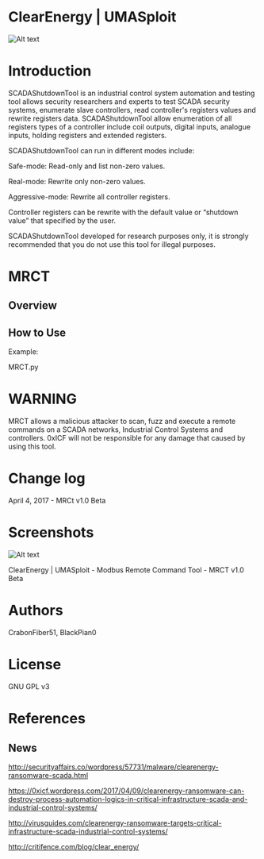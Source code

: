 ClearEnergy | UMASploit
============

![Alt text](https://0xicf.files.wordpress.com/2017/04/clearenergy-banner.jpg?w=676 "ClearEnergy - UMASploit")




Introduction
============
SCADAShutdownTool is an industrial control system automation and testing tool allows security researchers and experts to test SCADA security systems, enumerate slave controllers, read controller's registers values and rewrite registers data.
SCADAShutdownTool allow enumeration of all registers types of a controller include coil outputs, digital inputs, analogue inputs, holding registers and extended registers.

SCADAShutdownTool can run in different modes include:

Safe-mode: Read-only and list non-zero values.

Real-mode: Rewrite only non-zero values.

Aggressive-mode: Rewrite all controller registers.


Controller registers can be rewrite with the default value or “shutdown value” that specified by the user.

SCADAShutdownTool developed for research purposes only, it is strongly recommended that you do not use this tool for illegal purposes. 





MRCT
============

Overview
-


How to Use
-

Example:

MRCT.py


WARNING
============
MRCT allows a malicious attacker to scan, fuzz and execute a remote commands on a SCADA networks, Industrial Control Systems and controllers. 
0xICF will not be responsible for any damage that caused by using this tool.



Change log
============
April 4, 2017 - MRCt v1.0 Beta


Screenshots
============

![Alt text](https://0xicf.files.wordpress.com/2017/04/mrct.jpg "Modbus Remote Command Tool - MRCT")

ClearEnergy | UMASploit - Modbus Remote Command Tool - MRCT v1.0 Beta





Authors
============

CrabonFiber51, BlackPian0


License
============
GNU GPL v3

References
============

News
-

http://securityaffairs.co/wordpress/57731/malware/clearenergy-ransomware-scada.html

https://0xicf.wordpress.com/2017/04/09/clearenergy-ransomware-can-destroy-process-automation-logics-in-critical-infrastructure-scada-and-industrial-control-systems/

http://virusguides.com/clearenergy-ransomware-targets-critical-infrastructure-scada-industrial-control-systems/

http://critifence.com/blog/clear_energy/


